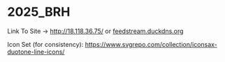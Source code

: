 # 2025_BRH


Link To Site -> http://18.118.36.75/ or [feedstream.duckdns.org](https://feedstream.duckdns.org/)

Icon Set (for consistency): https://www.svgrepo.com/collection/iconsax-duotone-line-icons/


